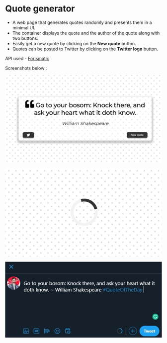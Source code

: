 # Quote generator
* A web page that generates quotes randomly and presents them in a minimal UI.
* The container displays the quote and the author of the quote along with two buttons.
* Easily get a new quote by clicking on the **New quote** button.
* Quotes can be posted to Twitter by clicking on the **Twitter logo** button.

API used - [Forismatic](https://forismatic.com/en/api/)

Screenshots below :

<p align="center">
<img src="/screenshots/screenshot-1.jpg" alt="quote">
</p>
<p align="center">
<img src="/screenshots/screenshot-2.jpg" alt="loading animation">
</p>
<p align="center">
<img src="/screenshots/screenshot-3.jpg" alt="tweet quote">
</p>
